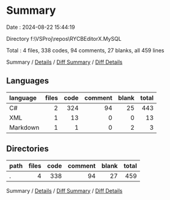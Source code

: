 # Summary

Date : 2024-08-22 15:44:19

Directory f:\\VSProj\\repos\\RYCBEditorX.MySQL

Total : 4 files,  338 codes, 94 comments, 27 blanks, all 459 lines

Summary / [Details](details.md) / [Diff Summary](diff.md) / [Diff Details](diff-details.md)

## Languages
| language | files | code | comment | blank | total |
| :--- | ---: | ---: | ---: | ---: | ---: |
| C# | 2 | 324 | 94 | 25 | 443 |
| XML | 1 | 13 | 0 | 0 | 13 |
| Markdown | 1 | 1 | 0 | 2 | 3 |

## Directories
| path | files | code | comment | blank | total |
| :--- | ---: | ---: | ---: | ---: | ---: |
| . | 4 | 338 | 94 | 27 | 459 |

Summary / [Details](details.md) / [Diff Summary](diff.md) / [Diff Details](diff-details.md)